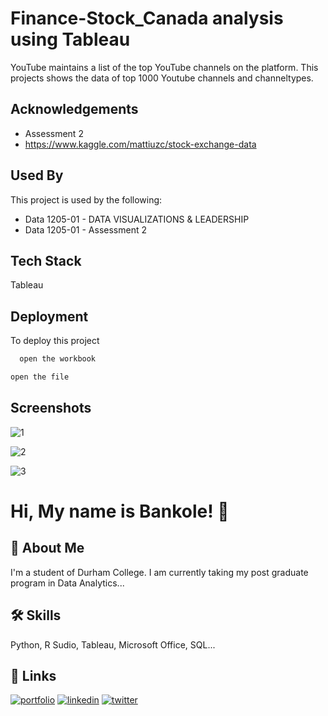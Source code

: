 # Finance-Stock_Canada analysis using Tableau

YouTube maintains a list of the top YouTube channels on the platform. This projects shows the data of top 1000 Youtube channels and channeltypes.
## Acknowledgements

 - Assessment 2
 - https://www.kaggle.com/mattiuzc/stock-exchange-data

## Used By

This project is used by the following:

- Data 1205-01 - DATA VISUALIZATIONS & LEADERSHIP
- Data 1205-01 - Assessment 2



## Tech Stack

Tableau

## Deployment

To deploy this project 

```bash
  open the workbook
```
```bash
open the file
```

## Screenshots

![1](https://user-images.githubusercontent.com/73833385/147838798-2a5167b3-6e6c-45e3-b134-63e14d41de16.png)


![2](https://user-images.githubusercontent.com/73833385/147838800-29bbbfa5-03b5-4b87-8aa6-6acb214e8e5d.png)

![3](https://user-images.githubusercontent.com/73833385/147838803-cb068805-1ae3-4247-be82-7f9ac5d8373d.png)


# Hi, My name is Bankole! 👋


## 🚀 About Me
I'm a student of Durham College. I am currently taking my post graduate program in Data Analytics...


## 🛠 Skills
Python, R Sudio, Tableau, Microsoft Office, SQL...


## 🔗 Links
[![portfolio](https://img.shields.io/badge/my_portfolio-000?style=for-the-badge&logo=ko-fi&logoColor=white)](https://katherinempeterson.com/)
[![linkedin](https://img.shields.io/badge/linkedin-0A66C2?style=for-the-badge&logo=linkedin&logoColor=white)](https://www.linkedin.com/)
[![twitter](https://img.shields.io/badge/twitter-1DA1F2?style=for-the-badge&logo=twitter&logoColor=white)](https://twitter.com/)

